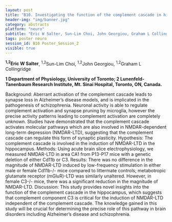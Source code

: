 ```yaml
---
layout: post
title: "B10. Investigating the function of the complement cascade in hippocampal synaptic plasticity"
header-img: "img/banner.jpg"
category: abstracts
platform: "neuro"
subtitle: "Eric W Salter, Sun-Lim Choi, John Georgiou, Graham L Collingridge"
tags: poster neuro
session_id: B10 Poster_Session_2
visible: true
---
```

**<sup>1,2</sup>Eric W Salter**, <sup>1,2</sup>Sun-Lim Choi, <sup>1,2</sup>John Georgiou, <sup>1,2</sup>Graham L Collingridge

__1 Department of Physiology, University of Toronto; 2 Lunenfeld-Tanenbaum Research Institute, Mt. Sinai Hospital, Toronto, ON, Canada.__

Background: Aberrant activation of the complement cascade leads to synapse loss in Alzheimer’s disease models, and is implicated in the pathogenesis of schizophrenia. Neuronal activity is able to regulate complement activation and synapse pruning by microglia, however the precise activity patterns leading to complement activation are completely unknown. Studies have demonstrated that the complement cascade activates molecular pathways which are also involved in NMDAR-dependent long-term depression (NMDAR-LTD), suggesting that the complement cascade can regulate this form of synaptic plasticity. Hypothesis: The complement cascade is involved in the induction of NMDAR-LTD in the hippocampus. Methods: Using acute brain slice electrophysiology, we measured NMDAR-LTD in area CA1 from P13-P17 mice with a genetic deletion of either Cd11b or C3. Results: There was no difference in the magnitude of NMDAR-LTD induced by low-frequency stimulation in either male or female Cd11b-/- mice compared to littermate controls; metabotropic glutamate receptor (mGluR)-LTD was similarly unaltered. However, in female C3-/- mice, there was a significant reduction in the magnitude of NMDAR-LTD. Discussion: This study provides novel insights into the function of the complement cascade in the hippocampus, which suggests that complement component C3 is critical for the induction of NMDAR-LTD independent of the complement cascade. The knowledge gained in this study will be crucial for determining the precise role of this pathway in brain disorders including Alzheimer’s disease and schizophrenia.
